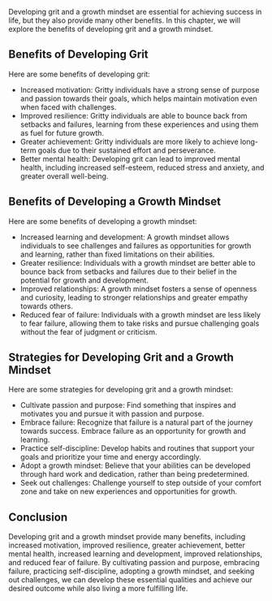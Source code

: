 
Developing grit and a growth mindset are essential for achieving success in life, but they also provide many other benefits. In this chapter, we will explore the benefits of developing grit and a growth mindset.

Benefits of Developing Grit
---------------------------

Here are some benefits of developing grit:

* Increased motivation: Gritty individuals have a strong sense of purpose and passion towards their goals, which helps maintain motivation even when faced with challenges.
* Improved resilience: Gritty individuals are able to bounce back from setbacks and failures, learning from these experiences and using them as fuel for future growth.
* Greater achievement: Gritty individuals are more likely to achieve long-term goals due to their sustained effort and perseverance.
* Better mental health: Developing grit can lead to improved mental health, including increased self-esteem, reduced stress and anxiety, and greater overall well-being.

Benefits of Developing a Growth Mindset
---------------------------------------

Here are some benefits of developing a growth mindset:

* Increased learning and development: A growth mindset allows individuals to see challenges and failures as opportunities for growth and learning, rather than fixed limitations on their abilities.
* Greater resilience: Individuals with a growth mindset are better able to bounce back from setbacks and failures due to their belief in the potential for growth and development.
* Improved relationships: A growth mindset fosters a sense of openness and curiosity, leading to stronger relationships and greater empathy towards others.
* Reduced fear of failure: Individuals with a growth mindset are less likely to fear failure, allowing them to take risks and pursue challenging goals without the fear of judgment or criticism.

Strategies for Developing Grit and a Growth Mindset
---------------------------------------------------

Here are some strategies for developing grit and a growth mindset:

* Cultivate passion and purpose: Find something that inspires and motivates you and pursue it with passion and purpose.
* Embrace failure: Recognize that failure is a natural part of the journey towards success. Embrace failure as an opportunity for growth and learning.
* Practice self-discipline: Develop habits and routines that support your goals and prioritize your time and energy accordingly.
* Adopt a growth mindset: Believe that your abilities can be developed through hard work and dedication, rather than being predetermined.
* Seek out challenges: Challenge yourself to step outside of your comfort zone and take on new experiences and opportunities for growth.

Conclusion
----------

Developing grit and a growth mindset provide many benefits, including increased motivation, improved resilience, greater achievement, better mental health, increased learning and development, improved relationships, and reduced fear of failure. By cultivating passion and purpose, embracing failure, practicing self-discipline, adopting a growth mindset, and seeking out challenges, we can develop these essential qualities and achieve our desired outcome while also living a more fulfilling life.

